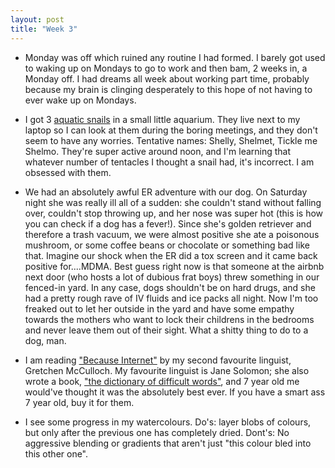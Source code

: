 ```yaml
---
layout: post
title: "Week 3"
---
```

- Monday was off which ruined any routine I had formed. I barely got used
to waking up on Mondays to go to work and then bam, 2 weeks in, a Monday off. I had
dreams all week about working part time, probably because my brain is clinging
desperately to this hope of not having to ever wake up on Mondays.

- I got 3 [aquatic snails](https://twitter.com/notwaldorf/status/1351609102330327043?s=20) in a small little aquarium. They live next to my laptop so I can look at
them during the boring meetings, and they don't seem to have any worries. Tentative names: Shelly, Shelmet, Tickle me Shelmo. They're super active around noon, and I'm learning that whatever number of
tentacles I thought a snail had, it's incorrect. I am obsessed with them.

- We had an absolutely awful ER adventure with our dog. On Saturday night she was
really ill all of a sudden: she couldn't stand without falling over,
couldn't stop throwing up, and her nose was super hot (this is how you can
check if a dog has a fever!). Since she's golden retriever and therefore a
trash vacuum, we were almost positive she ate a poisonous mushroom, or
some coffee beans or chocolate or something bad like that. Imagine our shock when
the ER did a tox screen and it came back positive for....MDMA. Best guess right now is
that someone at the airbnb next door (who hosts a lot of dubious frat boys)
threw something in our fenced-in yard. In any case,
dogs shouldn't be on hard drugs, and she had a pretty rough rave of IV fluids and ice packs all night. Now I'm too freaked out to let her outside in the yard and have some empathy
towards the mothers who want to lock their childrens in the bedrooms and
never leave them out of their sight. What a shitty thing to do to a dog, man.

- I am reading ["Because Internet"](https://gretchenmcculloch.com/book/) by my second favourite linguist, Gretchen McCulloch.
My favourite linguist is Jane Solomon; she also wrote a book, ["the dictionary of difficult words"](https://www.amazon.com/Dictionary-Difficult-Words-perplexing-words/dp/1786038110), and 7 year old me would've thought it was the absolutely best ever.
If you have a smart ass 7 year old, buy it for them.

- I see some progress in my watercolours. Do's: layer blobs of colours, but only
after the previous one has completely dried. Dont's: No aggressive blending or
gradients that aren't just "this colour bled into this other one".
